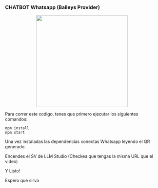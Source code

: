 ### CHATBOT Whatsapp (Baileys Provider)

<p align="center">
  <img width="300" src="https://i.imgur.com/Oauef6t.png">
</p>

Para correr este codigo, tenes que primero ejecutar los siguientes comandos:

```
npm install
npm start
```

Una vez instaladas las dependencias conectas Whatsapp leyendo el QR generado.

Encendes el SV de LLM Studio (Checkea que tengas la misma URL que el video)

Y Listo!

Espero que sirva
